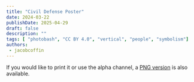 ```yaml
---
title: "Civil Defense Poster"
date: 2024-03-22
publishDate: 2025-04-29
draft: false
description: ""
tags: [ "photobash", "CC BY 4.0", "vertical", "people", "symbolism"]
authors:
 - jacobcoffin
---
```


If you would like to print it or use the alpha channel, a <a href="/art/jacob-coffin-civil-defense-poster/full_resolution_print.png" target="_blank">PNG version</a> is also available.
